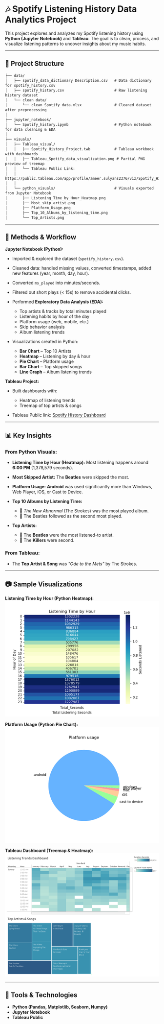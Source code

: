 # 🎶 Spotify Listening History Data Analytics Project

This project explores and analyzes my Spotify listening history using **Python (Jupyter Notebook)** and **Tableau**. The goal is to clean, process, and visualize listening patterns to uncover insights about my music habits.

---

## 📂 Project Structure

```
├── data/
│   ├── spotify_data_dictionary Description.csv   # Data dictionary for spotify_history.csv
│   ├── spotify_history.csv                       # Raw listening history dataset
│   └── clean data/
│       └── clean_Spotify_data.xlsx               # Cleaned dataset after preprocessing
│
├── jupyter_notebook/
│   └── Spotify_history.ipynb                     # Python notebook for data cleaning & EDA
│
├── visuals/
│   ├── Tableau_visual/
│   │   ├── Spotify_History_Project.twb           # Tableau workbook with dashboards
│   │   ├── Tableau_Spotify_data_visualization.png # Partial PNG preview of treemap
│   │   └── Tableau Public Link:
│   │       https://public.tableau.com/app/profile/ameer.sulyans2376/viz/Spotify_History_Project/Dashboard
│   │
│   └── python_visuals/                           # Visuals exported from Jupyter Notebook
│       ├── Listening_Time_by_Hour_Heatmap.png
│       ├── Most_skip_artist.png
│       ├── Platform_Usage.png
│       ├── Top_10_Albums_by_listening_time.png
│       └── Top_Artists.png
```

---

## 🔧 Methods & Workflow

**Jupyter Notebook (Python):**

* Imported & explored the dataset (`spotify_history.csv`).
* Cleaned data: handled missing values, converted timestamps, added new features (year, month, day, hour).
* Converted `ms_played` into minutes/seconds.
* Filtered out short plays (< 15s) to remove accidental clicks.
* Performed **Exploratory Data Analysis (EDA):**

  * Top artists & tracks by total minutes played
  * Listening habits by hour of the day
  * Platform usage (web, mobile, etc.)
  * Skip behavior analysis
  * Album listening trends
* Visualizations created in Python:

  * **Bar Chart** – Top 10 Artists
  * **Heatmap** – Listening by day & hour
  * **Pie Chart** – Platform usage
  * **Bar Chart** – Top skipped songs
  * **Line Graph** – Album listening trends

**Tableau Project:**

* Built dashboards with:

  * Heatmap of listening trends
  * Treemap of top artists & songs
* Tableau Public link: [Spotify History Dashboard](https://public.tableau.com/app/profile/ameer.sulyans2376/viz/Spotify_History_Project/Dashboard)

---

## 📊 Key Insights

### From Python Visuals:

* **Listening Time by Hour (Heatmap):**
  Most listening happens around **6:00 PM** (1,378,579 seconds).

* **Most Skipped Artist:**
  The **Beatles** were skipped the most.

* **Platform Usage:**
  **Android** was used significantly more than Windows, Web Player, iOS, or Cast to Device.

* **Top 10 Albums by Listening Time:**

  * 🎵 *The New Abnormal* (The Strokes) was the most played album.
  * 🎵 The Beatles followed as the second most played.

* **Top Artists:**

  * 🎤 The **Beatles** were the most listened-to artist.
  * 🎤 The **Killers** were second.

### From Tableau:

* The **Top Artist & Song** was *"Ode to the Mets"* by The Strokes.

---

## 📷 Sample Visualizations

**Listening Time by Hour (Python Heatmap):**
![Listening Time Heatmap](visuals/python_visuals/Listening_Time_by_Hour_Heatmap.png)

**Platform Usage (Python Pie Chart):**
![Platform Usage](visuals/python_visuals/Platform_Usage.png)

**Tableau Dashboard (Treemap & Heatmap):**
![Tableau Visualization](visuals/Tableau_visual/Tableau_Spotify_data_visualization.png)

---

## 🚀 Tools & Technologies

* **Python (Pandas, Matplotlib, Seaborn, Numpy)**
* **Jupyter Notebook**
* **Tableau Public**
